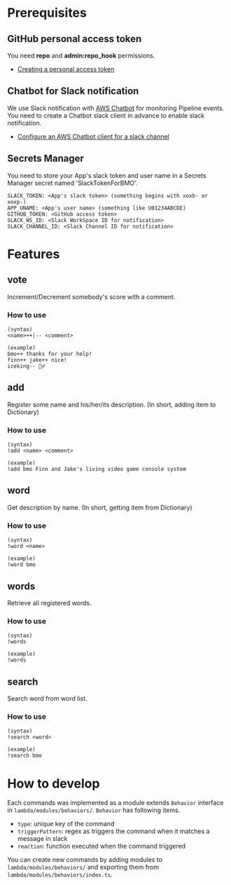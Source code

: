 # Prerequisites

## GitHub personal access token

You need **repo** and **admin:repo_hook** permissions.

-   [Creating a personal access token](https://docs.github.com/en/authentication/keeping-your-account-and-data-secure/creating-a-personal-access-token)

## Chatbot for Slack notification

We use Slack notification with [AWS Chatbot](https://aws.amazon.com/chatbot/) for monitoring Pipeline events.
You need to create a Chatbot slack client in advance to enable slack notification.

-   [Configure an AWS Chatbot client for a slack channel](https://docs.aws.amazon.com/dtconsole/latest/userguide/notifications-chatbot.html#notifications-chatbot-configure-client)

## Secrets Manager

You need to store your App's slack token and user name in a Secrets Manager secret named 'SlackTokenForBMO'.

```
SLACK_TOKEN: <App's slack token> (something begins with xoxb- or xoxp-)
APP_UNAME: <App's user name> (something like U01234ABCDE)
GITHUB_TOKEN: <GitHub access token>
SLACK_WS_ID: <Slack WorkSpace ID for notification>
SLACK_CHANNEL_ID: <Slack Channel ID for notification>
```

# Features

## vote

Increment/Decrement somebody's score with a comment.

### How to use

```
(syntax)
<name>++|-- <comment>

(example)
bmo++ thanks for your help!
finn++ jake++ nice!
iceking-- 🤷‍♂️
```

## add

Register some name and his/her/its description. (In short, adding item to Dictionary)

### How to use

```
(syntax)
!add <name> <comment>

(example)
!add bmo Finn and Jake's living video game console system
```

## word

Get description by name. (In short, getting item from Dictionary)

### How to use

```
(syntax)
!word <name>

(example)
!word bmo
```

## words

Retrieve all registered words.

### How to use

```
(syntax)
!words

(example)
!words
```

## search

Search word from word list.

### How to use

```
(syntax)
!search <word>

(example)
!search bmo
```

# How to develop

Each commands was implemented as a module extends `Behavior` interface in `lambda/modules/behaviors/`.
`Behavior` has following items.

* `type`: unique key of the command
* `triggerPattern`: regex as triggers the command when it matches a message in slack
* `reaction`: function executed when the command triggered

You can create new commands by adding modules to `lambda/modules/behaviors/` and exporting them from `lambda/modules/behaviors/index.ts`.